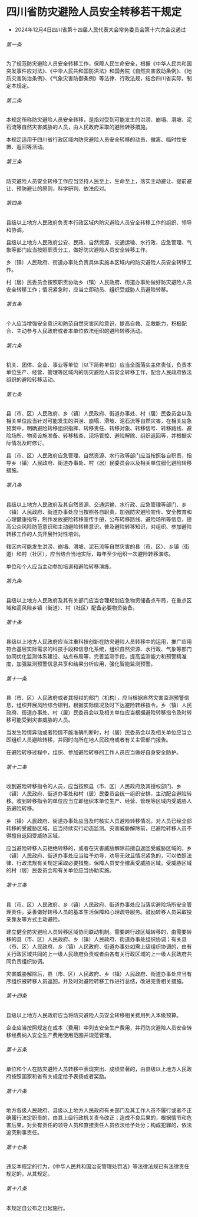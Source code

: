 # 四川省防灾避险人员安全转移若干规定

- 2024年12月4日四川省第十四届人民代表大会常务委员会第十六次会议通过

<!-- INFO END -->

###### 第一条

为了规范防灾避险人员安全转移工作，保障人民生命安全，根据《中华人民共和国突发事件应对法》、《中华人民共和国防洪法》和国务院《自然灾害救助条例》、《地质灾害防治条例》、《气象灾害防御条例》等法律、行政法规，结合四川省实际，制定本规定。

###### 第二条

本规定所称防灾避险人员安全转移，是指对受到可能发生的洪涝、崩塌、滑坡、泥石流等自然灾害威胁的人员，由人民政府采取的避险转移措施。

本规定适用于四川省行政区域内防灾避险人员安全转移的动员、撤离、临时性安置、返回等活动。

###### 第三条

防灾避险人员安全转移工作应当坚持人民至上、生命至上，落实主动避让、提前避让、预防避让的原则，科学研判、依法应对。

###### 第四条

县级以上地方人民政府负责本行政区域内防灾避险人员安全转移工作的组织、领导和协调。

县级以上地方人民政府公安、民政、自然资源、交通运输、水行政、应急管理、气象等部门应当按照职责分工，做好防灾避险人员安全转移工作。

乡（镇）人民政府、街道办事处负责具体实施本区域内的防灾避险人员安全转移工作。

村（居）民委员会按照职责协助乡（镇）人民政府、街道办事处做好防灾避险人员安全转移工作；情况紧急时，应当立即动员、组织受威胁人员避险转移。

###### 第五条

个人应当增强安全意识和防范自然灾害风险意识，提高自救、互救能力，积极配合、主动参与人民政府或者本单位依法组织的避险转移活动。

###### 第六条

机关、团体、企业、事业等单位（以下简称单位）应当全面落实主体责任，负责本单位生产、经营、管理等区域内的防灾避险人员安全转移工作，配合人民政府依法组织的避险转移活动。

###### 第七条

县（市、区）人民政府、乡（镇）人民政府、街道办事处、村（居）民委员会以及相关单位应当针对可能发生的洪涝、崩塌、滑坡、泥石流等自然灾害，在相关应急预案中，明确避险转移组织指挥、转移责任、转移对象、转移信号、转移路线、避险场所、物资设施准备、转移核查、现场管控、避险解除、组织返回等，并根据实际情况及时修订。

县（市、区）人民政府应急管理、自然资源、水行政等部门应当按照各自职责，指导乡（镇）人民政府、街道办事处、村（居）民委员会以及相关单位细化避险转移措施。

###### 第八条

县级以上地方人民政府及其自然资源、交通运输、水行政、应急管理等部门、乡（镇）人民政府、街道办事处应当按照各自职责，加强防灾避险宣传、安全教育和心理健康指导，制作发放避险转移宣传手册，公布转移路线、避险场所等信息，提高公众风险防范意识和主动避险转移意识，普及避险转移知识，对组织、参加避险转移工作的人员开展针对性培训。

辖区内可能发生洪涝、崩塌、滑坡、泥石流等自然灾害的县（市、区）、乡镇（街道）和村（社区），应当结合当地实际，每年至少组织一次避险转移演练。

单位和个人应当主动参加培训和避险转移演练。

###### 第九条

县级以上地方人民政府及其有关部门应当合理规划应急物资储备点布局，在重点区域和高风险乡镇（街道）、村（社区）配备必要物资装备。

###### 第十条

县级以上地方人民政府应当注重科技创新在防灾避险人员转移中的运用，推广应用符合基层实际需求的科技手段和信息化系统，组织自然资源、水行政、气象等部门协同优化监测体系建设、站点布局等，完善监测手段，提高监测能力和预警精准度，加强监测预警信息共享和结果分析应用，强化智能监测预警。

###### 第十一条

县（市、区）人民政府或者其授权的部门（机构），应当根据自然灾害监测预警信息，组织开展风险综合研判，根据实际情况及时下达避险转移指令。乡（镇）人民政府、街道办事处、村（居）民委员会以及相关单位应当根据避险转移指令及时转移可能受到灾害威胁的人员。

当发生险情异动或者险情不能准确判断时，村（居）民委员会以及相关单位应当立即组织人员避险转移，并同时向所在地人民政府或者有关主管部门报告。

在避险转移过程中，组织、参加避险转移的工作人员应当做好自身安全防护。

###### 第十二条

收到避险转移指令的人员，应当按照县（市、区）人民政府及其授权部门、乡（镇）人民政府、街道办事处和村（居）民委员会统一组织安排，主动配合避险转移。收到转移指令的单位应当立即组织本单位生产、经营、管理等区域内受威胁人员避险转移。

乡（镇）人民政府、街道办事处应当及时核实人员避险转移情况，对人员已经全部转移的受威胁区域，应当持续实行动态监测。灾害威胁解除前，已避险转移人员不得擅自返回受威胁区域。

应当避险转移人员拒绝转移的，或者在灾害威胁解除前擅自返回受威胁区域的，乡（镇）人民政府、街道办事处应当给予劝导，劝导无效且情况紧急的，可以依照法律、行政法规有关规定采取必要措施，保障人员安全撤离受威胁区域。受威胁区域的村（居）民委员会和有关单位应当协助实施。

###### 第十三条

县（市、区）人民政府、乡（镇）人民政府、街道办事处应当落实避险场所安全管理责任，妥善做好转移人员的基本生活保障和心理疏导服务。鼓励转移人员采取投亲靠友等方式主动避险。

建立健全防灾避险人员转移区域协同联动机制。需要跨行政区域转移的，由需要转移的县（市、区）人民政府、乡（镇）人民政府、街道办事处组织协调；有关县（市、区）人民政府、乡（镇）人民政府、街道办事处如需上级组织协调的，由有关行政区域共同的上一级人民政府负责或者由各有关行政区域的上一级人民政府共同负责组织协调。

灾害威胁解除后，县（市、区）人民政府、乡（镇）人民政府、街道办事处应当有序组织被转移人员返回，并及时对避险转移工作进行总结，改进完善相关措施。

###### 第十四条

县级以上地方人民政府应当将防灾避险人员安全转移相关费用列入本级预算。

企业应当按照规定在成本（费用）中列支安全生产费用，并将防灾避险人员安全转移经费纳入安全生产费用使用范围并规范管理。

###### 第十五条

单位和个人在防灾避险人员转移中表现突出、成绩显著的，由县级以上地方人民政府按照国家和省有关规定给予表扬或者奖励。

###### 第十六条

地方各级人民政府、县级以上地方人民政府有关部门及其工作人员不履行或者不正确履行法定职责的，由其上级行政机关责令改正；造成不良后果的，根据情节和危害后果，对负有责任的领导人员和直接责任人员依法给予处分；构成犯罪的，依法追究刑事责任。

###### 第十七条

违反本规定的行为，《中华人民共和国治安管理处罚法》等法律法规已有法律责任规定的，从其规定。

###### 第十八条

本规定自公布之日起施行。
